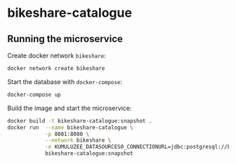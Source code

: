 # bikeshare-catalogue

## Running the microservice

Create docker network `bikeshare`:

```bash
docker network create bikeshare
```

Start the database with `docker-compose`:

```bash
docker-compose up
```

Build the image and start the microservice:

```bash
docker build -t bikeshare-catalogue:snapshot .
docker run  --name bikeshare-catalogue \
            -p 8081:8080 \
            --network bikeshare \
            -e KUMULUZEE_DATASOURCES0_CONNECTIONURL=jdbc:postgresql://bikeshare-catalogue.db.bikeshare:5432/bikeshare-catalogue \
            bikeshare-catalogue:snapshot
```
